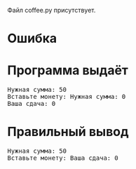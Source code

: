 Файл coffee.py присутствует.
# Ошибка
# Программа выдаёт
<pre>
Нужная сумма: 50
Вставьте монету: Нужная сумма: 0
Ваша сдача: 0
</pre>
# Правильный вывод
<pre>Нужная сумма: 50
Вставьте монету: Ваша сдача: 0
</pre>